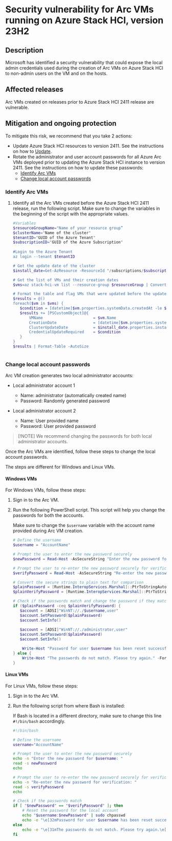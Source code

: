 # Security vulnerability for Arc VMs running on Azure Stack HCI, version 23H2

## Description

Microsoft has identified a security vulnerability that could expose the local admin credentials used during the creation of Arc VMs on Azure Stack HCI to non-admin users on the VM and on the hosts.  

## Affected releases

Arc VMs created on releases prior to Azure Stack HCI 2411 release are vulnerable.

## Mitigation and ongoing protection

To mitigate this risk, we recommend that you take 2 actions:
 
- Update Azure Stack HCI resources to version 2411. See the instructions on how to [Update](https://learn.microsoft.com/azure-stack/hci/update/about-updates-23h2#user-interfaces-for-updates).
- Rotate the administrator and user account passwords for all Azure Arc VMs deployed prior to updating the Azure Stack HCI instance to version 2411. See the instructions on how to update these passwords:
    - [Identify Arc VMs](#identify-arc-vms)
    - [Change local account passwords](#change-local-account-passwords)


### Identify Arc VMs

1. Identify all the Arc VMs created before the Azure Stack HCI 2411 release, run the following script. Make sure to change the variables in the beginning of the script with the appropriate values.

    ```powershell
    #Variables 
    $resourceGroupName="Name of your resource group” 
    $clusterName="Name of the cluster" 
    $tenantID="GUID of the Azure Tenant" 
    $subscriptionID="GUID of the Azure Subscription" 
  
    #Login to the Azure Tenant 
    az login --tenant $tenantID 

    # Get the update date of the cluster  
    $install_date=Get-AzResource -ResourceId "/subscriptions/$subscriptionID/resourceGroups/$resourceGroup/providers/microsoft.azurestackhci/clusters/$clusterName/updates/Solution10.2408.2.7" -ExpandProperties 

    # Get the list of VMs and their creation dates 
    $vms=az stack-hci-vm list --resource-group $resourceGroup | ConvertFrom-json 

    # Format the table and flag VMs that were updated before the update date 
    $results = @() 
    foreach($vm in $vms) { 
       $condition = [datetime]$vm.properties.systemData.createdAt -le $install_date.properties.installedDate 
       $results += [PSCustomObject]@{ 
           VMName                      = $vm.Name 
           CreationDate                = [datetime]$vm.properties.systemData.createdAt 
           ClusterUpdateDate           = $install_date.properties.installedDate 
           CredentialUpdateRequired    = $condition 
       } 
    } 
    $results | Format-Table -AutoSize
        
    ```

### Change local account passwords

Arc VM creation generates two local administrator accounts:

- Local administrator account 1

    - Name: administrator (automatically created name)
    - Password: Randomly generated password

- Local administrator account 2

    - Name: User provided name
    - Password: User provided password


> [!NOTE] We recommend changing the passwords for both local administrator accounts.

Once the Arc VMs are identified, follow these steps to change the local account passwords.
    
The steps are different for Windows and Linux VMs.

#### Windows VMs

For Windows VMs, follow these steps:

1. Sign in to the Arc VM.
2. Run the following PowerShell script. This script will help you change the passwords for both the accounts.

    Make sure to change the `$username` variable with the account name provided during Arc VM creation.

    ```powershell
    # Define the username
    $username = "AccountName"
    
    # Prompt the user to enter the new password securely
    $newPassword = Read-Host -AsSecureString "Enter the new password for $username"
    
    # Prompt the user to re-enter the new password securely for verification
    $verifyPassword = Read-Host -AsSecureString "Re-enter the new password for verification"
    
    # Convert the secure strings to plain text for comparison
    $plainPassword = [Runtime.InteropServices.Marshal]::PtrToStringAuto([Runtime.InteropServices.Marshal]::SecureStringToBSTR($newPassword))
    $plainVerifyPassword = [Runtime.InteropServices.Marshal]::PtrToStringAuto([Runtime.InteropServices.Marshal]::SecureStringToBSTR($verifyPassword))
    
    # Check if the passwords match and change the password if they match. Fail if the passwords don’t match.
    if ($plainPassword -ceq $plainVerifyPassword) {
       $account = [ADSI]"WinNT://./$username,user"
       $account.SetPassword($plainPassword)
       $account.SetInfo()
     
       $account = [ADSI]"WinNT://./administrator,user"
       $account.SetPassword($plainPassword)
       $account.SetInfo()
    
        Write-Host "Password for user $username has been reset successfully." -ForegroundColor Green
    } else {
        Write-Host "The passwords do not match. Please try again." -ForegroundColor Red
    }    
    ```

#### Linux VMs

For Linux VMs, follow these steps:



1. Sign in to the Arc VM.
2. Run the following script from where Bash is installed:

    If Bash is located in a different directory, make sure to change this line `#!/bin/bash` accordingly.

    ```Bash
    #!/bin/bash
    
    # Define the username
    username="AccountName"
    
    # Prompt the user to enter the new password securely
    echo -n "Enter the new password for $username: "
    read -s newPassword
    echo
    
    # Prompt the user to re-enter the new password securely for verification
    echo -n "Re-enter the new password for verification: "
    read -s verifyPassword
    echo
    
    # Check if the passwords match
    if [ "$newPassword" == "$verifyPassword" ]; then
        # Reset the password for the local account
        echo "$username:$newPassword" | sudo chpasswd
        echo -e "\e[32mPassword for user $username has been reset successfully.\e[0m"
    else
        echo -e "\e[31mThe passwords do not match. Please try again.\e[0m"
    fi
    ```
